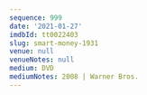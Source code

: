 ```yaml
---
sequence: 999
date: '2021-01-27'
imdbId: tt0022403
slug: smart-money-1931
venue: null
venueNotes: null
medium: DVD
mediumNotes: 2008 | Warner Bros.
---
```


